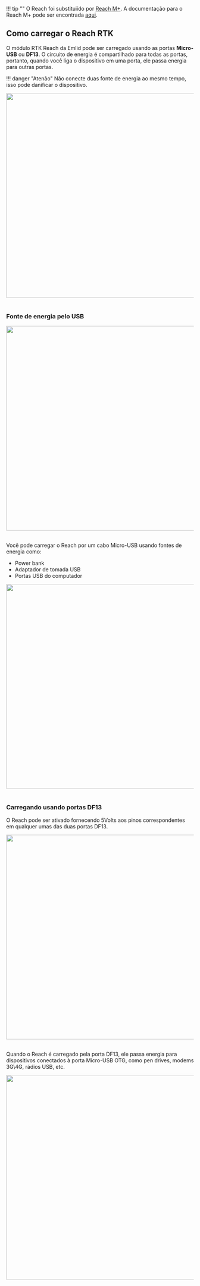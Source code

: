 !!! tip ""
O Reach foi substituiído por [Reach M+](https://emlid.com/reach). A documentação para o Reach M+ pode ser encontrada [aqui](https://docs.emlid.com/reachm-plus/).

## Como carregar o Reach RTK

O módulo RTK Reach da Emlid pode ser carregado usando as portas **Micro-USB** ou **DF13**. O circuito de energia é compartilhado para todas as portas, portanto, quando você liga o dispositivo em uma porta, ele passa energia para outras portas.

!!! danger "Atenão"
Não conecte duas fonte de energia ao mesmo tempo, isso pode danificar o dispositivo.

<div style="text-align: center;"><img src="../img/reach/power-supply/wrong-power-supply.png" style="width: 550px;"></div><br>

### Fonte de energia pelo USB

<div style="text-align: center;"><img src="../img/reach/power-supply/usb-power-supply.png" style="width: 550px;"></div><br>

Você pode carregar o Reach por um cabo Micro-USB usando fontes de energia como:

* Power bank
* Adaptador de tomada USB
* Portas USB do computador

<div style="text-align: center;"><img src="../img/reach/power-supply/power-supply-options.png" style="width: 550px;"></div><br>

### Carregando usando portas DF13

O Reach pode ser ativado fornecendo 5Volts aos pinos correspondentes em qualquer umas das duas portas DF13.

<div style="text-align: center;"><img src="../img/reach/power-supply/df13-power-supply.png" style="width: 550px;"></div><br>

Quando o Reach é carregado pela porta DF13, ele passa energia para dispositivos conectados à porta Micro-USB OTG, como pen drives, modems 3G\4G, rádios USB, etc.

<div style="text-align: center;"><img src="../img/reach/power-supply/accessory-power-supply.png" style="width: 550px;"></div><br>
